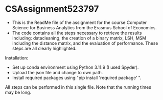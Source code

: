 # CSAssignment523797
-  This is the ReadMe file of the assignment for the course Computer Science for Business Analytics from the Erasmus School of Economics.
-  The code contains all the steps necessary to retrieve the results including: datacleaning, the creation of a binary matrix, LSH, MSM including the distance matrix, and the evaluation of performance. These steps are all clearly highlighted.

Installation:

-  Set up conda environment using Python 3.11.9 (I used Spyder).
-  Upload the json file and change to own path.
-  Install required packages using "pip install 'required package' ".

All steps can be performed in this single file. Note that the running times may be long.
